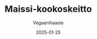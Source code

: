---
title: "Maissi-kookoskeitto"
image: "https://vegaanibotti.lauravuo.me/2025/01/2025-01-25_small.png"
date: 2025-01-25
receipt_url: "https://vegaanihaaste.fi/reseptit/maissi-kookoskeitto"
author: "Vegaanihaaste"
---